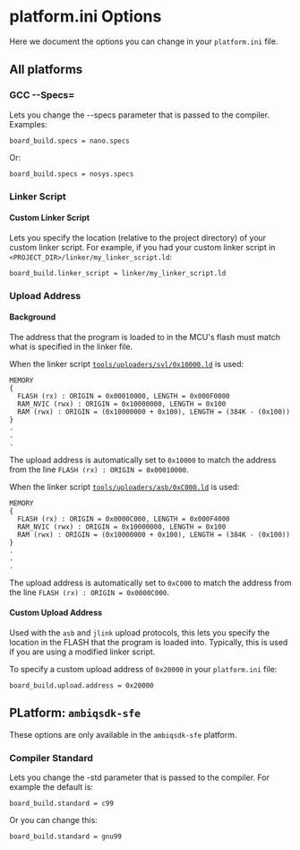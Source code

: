 # platform.ini Options
Here we document the options you can change in your `platform.ini` file.

## All platforms
### GCC --Specs=

Lets you change the --specs parameter that is passed to the compiler.
Examples:

    board_build.specs = nano.specs

Or:

    board_build.specs = nosys.specs

### Linker Script

#### Custom Linker Script

Lets you specify the location (relative to the project directory) of your custom linker script.
For example, if you had your custom linker script in `<PROJECT_DIR>/linker/my_linker_script.ld`:

    board_build.linker_script = linker/my_linker_script.ld

### Upload Address
#### Background

The address that the program is loaded to in the MCU's flash must match what is specified in the linker file.

When the linker script [`tools/uploaders/svl/0x10000.ld`](https://github.com/sparkfun/Apollo3_Uploader_SVL/blob/54a37d5009fd8bb4e5c9770cabd4bed984ac7c98/0x10000.ld) is used:
```
MEMORY
{
  FLASH (rx) : ORIGIN = 0x00010000, LENGTH = 0x000F0000
  RAM_NVIC (rwx) : ORIGIN = 0x10000000, LENGTH = 0x100
  RAM (rwx) : ORIGIN = (0x10000000 + 0x100), LENGTH = (384K - (0x100))
}
.
.
.
```
The upload address is automatically set to `0x10000` to match the address from the line `FLASH (rx) : ORIGIN = 0x00010000`.

When the linker script [`tools/uploaders/asb/0xC000.ld`](https://github.com/sparkfun/Apollo3_Uploader_ASB/blob/454fc619ce9371016f7bbdbb875aed2e197ea1ce/0xC000.ld) is used:
```
MEMORY
{
  FLASH (rx) : ORIGIN = 0x0000C000, LENGTH = 0x000F4000
  RAM_NVIC (rwx) : ORIGIN = 0x10000000, LENGTH = 0x100
  RAM (rwx) : ORIGIN = (0x10000000 + 0x100), LENGTH = (384K - (0x100))
}
.
.
.
```
The upload address is automatically set to `0xC000` to match the address from the line `FLASH (rx) : ORIGIN = 0x0000C000`.

#### Custom Upload Address

Used with the `asb` and `jlink` upload protocols, this lets you specify the location in the FLASH that the program
is loaded into. Typically, this is used if you are using a modified linker script.

To specify a custom upload address of `0x20000` in your `platform.ini` file:

    board_build.upload.address = 0x20000

## PLatform: `ambiqsdk-sfe`
These options are only available in the `ambiqsdk-sfe` platform.

### Compiler Standard

Lets you change the -std parameter that is passed to the compiler.
For example the default is:

    board_build.standard = c99

Or you can change this:

    board_build.standard = gnu99